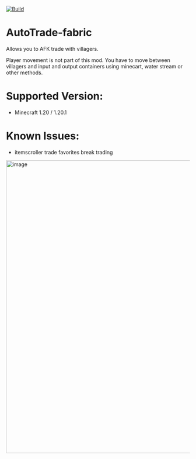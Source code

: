 [![Build](https://github.com/sebseb7/autotrade-fabric/actions/workflows/build.yml/badge.svg)](https://github.com/sebseb7/autotrade-fabric/actions/workflows/build.yml)

# AutoTrade-fabric

Allows you to AFK trade with villagers.

Player movement is not part of this mod. You have to move between villagers and input and output containers using minecart, water stream or other methods.

# Supported Version:

- Minecraft 1.20 / 1.20.1

# Known Issues:

- itemscroller trade favorites break trading

<img width="801" alt="image" src="https://github.com/sebseb7/autotrade-fabric/assets/677956/94de73db-cdd2-4979-beca-1eca6e5355bb">


